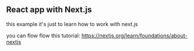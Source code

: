 ## React app with Next.js
this example it's just to learn how to work with next.js

you can flow flow this tutorial: https://nextjs.org/learn/foundations/about-nextjs
